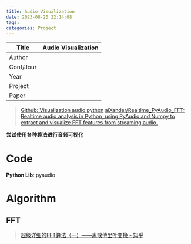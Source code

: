 ```yaml
---
title: Audio Visualization
date: 2023-08-20 22:14:08
tags: 
categories: Project
---
```


| Title       | Audio Visualization |
| ----------- | ------------------- |
| Author      |                     |
| Conf/Jour   |                     |
| Year        |                     |
| Project     |                     |
| Paper       |                     |

<!-- more -->


> [Github: Visualization audio python](https://github.com/search?q=Visualization+audio+python&type=repositories)
> [aiXander/Realtime_PyAudio_FFT: Realtime audio analysis in Python, using PyAudio and Numpy to extract and visualize FFT features from streaming audio.](https://github.com/aiXander/Realtime_PyAudio_FFT)


**尝试使用各种算法进行音频可视化**

# Code

**Python Lib**: pyaudio

# Algorithm

## FFT

> [超级详细的FFT算法（一）——离散傅里叶变换 - 知乎](https://zhuanlan.zhihu.com/p/666803939?)


